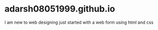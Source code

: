 # adarsh08051999.github.io
I am new to web designing just started with a web form using html and css
